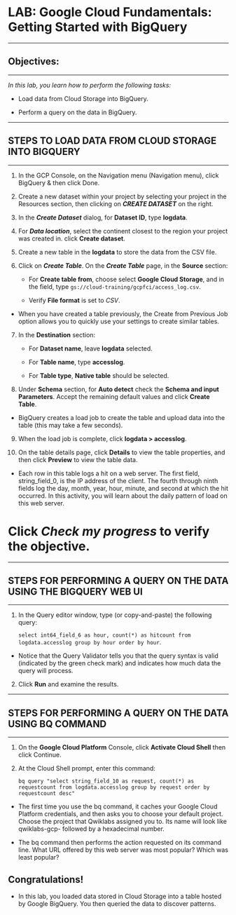 # LAB: Google Cloud Fundamentals: Getting Started with BigQuery
---
## Objectives:
---


*In this lab, you learn how to perform the following tasks:*

- Load data from Cloud Storage into BigQuery.

- Perform a query on the data in BigQuery.

---
## STEPS TO LOAD DATA FROM CLOUD STORAGE INTO BIGQUERY
---


1. In the GCP Console, on the Navigation menu (Navigation menu), click BigQuery & then click Done.


2. Create a new dataset within your project by selecting your project in the Resources section, then clicking on _**CREATE DATASET**_ on the right.


3. In the _**Create Dataset**_ dialog, for **Dataset ID**, type **logdata**.


4. For _**Data location**_, select the continent closest to the region your project was created in. click **Create dataset**.


5. Create a new table in the **logdata** to store the data from the CSV file.


6. Click on **_Create Table_**. On the _**Create Table**_ page, in the **Source** section:

	- For **Create table from**, choose select **Google Cloud Storage**, and in the field, type `gs://cloud-training/gcpfci/access_log.csv`.

	- Verify **File format** is set to _CSV_.


*  When you have created a table previously, the Create from Previous Job option allows you to quickly use your settings to create similar tables.


7. In the **Destination** section:

	- For **Dataset name**, leave **logdata** selected.

	- For **Table name**, type **accesslog**.

	- For **Table type**, **Native table** should be selected.


8. Under **Schema** section, for **Auto detect** check the **Schema and input Parameters**.
Accept the remaining default values and click **Create Table**.

* BigQuery creates a load job to create the table and upload data into the table (this may take a few seconds).


9. When the load job is complete, click **logdata > accesslog**.


10. On the table details page, click **Details** to view the table properties, and then click **Preview** to view the table data.

* Each row in this table logs a hit on a web server. The first field, string_field_0, is the IP address of the client. The fourth through ninth fields log the day, month, year, hour, minute, and second at which the hit occurred. In this activity, you will learn about the daily pattern of load on this web server.


# Click _Check my progress_ to verify the objective.


---
## STEPS FOR PERFORMING A QUERY ON THE DATA USING THE BIGQUERY WEB UI
---

1. In the Query editor window, type (or copy-and-paste) the following query:

	 `select int64_field_6 as hour, count(*) as hitcount from logdata.accesslog
group by hour
order by hour`.

* Notice that the Query Validator tells you that the query syntax is valid (indicated by the green check mark) and indicates how much data the query will process.


2. Click **Run** and examine the results.



---
## STEPS FOR PERFORMING A QUERY ON THE DATA USING BQ COMMAND
---
1. On the **Google Cloud Platform** Console, click **Activate Cloud Shell** 
then click Continue.

2. At the Cloud Shell prompt, enter this command:

	`bq query "select string_field_10 as request, count(*) as requestcount from logdata.accesslog group by request order by requestcount desc"`

* The first time you use the bq command, it caches your Google Cloud Platform credentials, and then asks you to choose your default project. Choose the project that Qwiklabs assigned you to. Its name will look like qwiklabs-gcp- followed by a hexadecimal number.

* The bq command then performs the action requested on its command line. What URL offered by this web server was most popular? Which was least popular?
		 

##  Congratulations!
*  In this lab, you loaded data stored in Cloud Storage into a table hosted by Google BigQuery. You then queried the data to discover patterns.